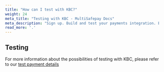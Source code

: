 ```yaml
---
title: "How can I test with KBC?"
weight: 24
meta_title: "Testing with KBC - MultiSafepay Docs"
meta_description: "Sign up. Build and test your payments integration. Explore our products and services. Use our API Reference, SDKs, and wrappers. Get support."
read_more: '.'
---
```

## Testing

For more information about the possibilities of testing with KBC, please refer to our [test payment details](/faq/getting-started/test-payment-details/#kbc)